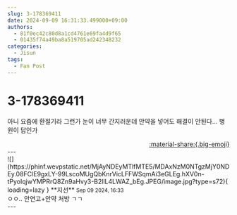 ```yaml
---
slug: 3-178369411
date: 2024-09-09 16:31:33.499000+09:00
authors:
  - 81f0ec42c80d8a1cd4761e69fa4d9f65
  - 01435f74a49ba8a519705ad242348232
categories:
  - Jisun
tags:
  - Fan Post
---
```


# 3-178369411

<div class="post-container" markdown="1">
<div class="content-container md-sidebar__scrollwrap" markdown="1">

아니 요즘에 환절기라 그런가 눈이 너무 간지러운데 안약을 넣어도 해결이 안된다... 병원이 답인가

</div>
</div>

<div style="text-align: right;" markdown="1">
<a href="https://weverse.io/fromis9/fanpost/3-178369411" style="text-align: right;">:material-share:{.big-emoji}</a>
</div>
---

<div class="comments-container md-sidebar__scrollwrap" markdown="1">
<div class="comment" markdown="1">
<div class='id-container' markdown="1">
![](https://phinf.wevpstatic.net/MjAyNDEyMTlfMTE5/MDAxNzM0NTgzMjY0NDEy.08FClE9gxLY-99LscoMUgQbKnrVicLFFWSqmAi3eGLEg.hXV0n-tPyoIqjwYMPRrQ8Zn9aHvy3-B2llL4LWAZ_bEg.JPEG/image.jpg?type=s72){ loading=lazy }
**<span class="artist">지선</span>** <small>Sep 09 2024, 16:33</small><br>
</div>
<div class='comment-body' markdown="1">
ㅇㅇ.. 안연고+안약 처방 ㄱㄱ
</div>
</div>
</div>
---
